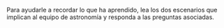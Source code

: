Para ayudarle a recordar lo que ha aprendido, lea los dos escenarios que implican al equipo de astronomía y responda a las preguntas asociadas.